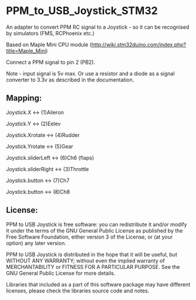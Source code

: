 # PPM_to_USB_Joystick_STM32

An adapter to  convert PPM RC signal to a Joystick - so it can be recognised by simulators (FMS, RCPhoenix etc.)

Based on Maple Mini CPU module (http://wiki.stm32duino.com/index.php?title=Maple_Mini) 

Connect a PPM signal to pin 2 (PB2). 

Note - input signal is 5v max. Or use a resistor and a diode as
a signal converter to 3.3v as described in the documentation. 

## Mapping:

   Joystick.X            <->      (1)Aileron
   
   Joystick.Y            <->      (2)Eelev

   Joystick.Xrotate      <->      (4)Rudder

   Joystick.Yrotate      <->      (5)Gear

   Joystick.sliderLeft   <->      (6)Ch6 (flaps)

   Joystick.sliderRight  <->      (3)Throttle  

   Joystick.button       <->      (7)Ch7

   Joystick.button       <->      (8)Ch8 
   
   
   
## License:
PPM to USB Joystick is free software: you can redistribute it and/or modify
it under the terms of the GNU General Public License as published by
the Free Software Foundation, either version 3 of the License, or
(at your option) any later version.

PPM to USB Joystick is distributed in the hope that it will be useful,
but WITHOUT ANY WARRANTY; without even the implied warranty of
MERCHANTABILITY or FITNESS FOR A PARTICULAR PURPOSE.  See the
GNU General Public License for more details.  

Libraries that included as a part of this software package may have
different licenses,  please check the libraries source code and notes. 